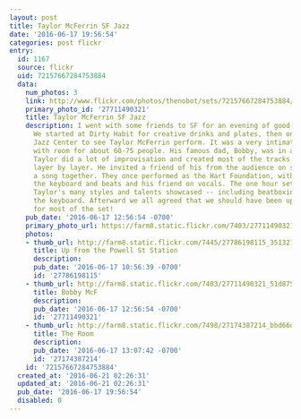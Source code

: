 ```yaml
---
layout: post
title: Taylor McFerrin SF Jazz
date: '2016-06-17 19:56:54'
categories: post flickr
entry:
  id: 1167
  source: flickr
  uid: 72157667284753884
  data:
    num_photos: 3
    link: http://www.flickr.com/photos/thenobot/sets/72157667284753884/
    primary_photo_id: '27711490321'
    title: Taylor McFerrin SF Jazz
    description: I went with some friends to SF for an evening of good food and music.
      We started at Dirty Habit for creative drinks and plates, then on to the SF
      Jazz Center to see Taylor McFerrin perform. It was a very intimate setting,
      with room for about 60-75 people. His famous dad, Bobby, was in attendance.
      Taylor did a lot of improvisation and created most of the tracks on the spot,
      layer by layer. He invited a friend of his from the audience on stage to improvise
      a song together. They once performed as the Hart Foundation, with Taylor on
      the keyboard and beats and his friend on vocals. The one hour set flew by, with
      Taylor's many styles and talents showcased -- including beatboxing while playing
      the keyboard. Afterward we all agreed that we should have been up and dancing
      for most of the set!
    pub_date: '2016-06-17 12:56:54 -0700'
    primary_photo_url: https://farm8.static.flickr.com/7403/27711490321_51d875f649_m.jpg
    photos:
    - thumb_url: http://farm8.static.flickr.com/7445/27786198115_351327b69c_s.jpg
      title: Up from the Powell St Station
      description: 
      pub_date: '2016-06-17 10:56:39 -0700'
      id: '27786198115'
    - thumb_url: http://farm8.static.flickr.com/7403/27711490321_51d875f649_s.jpg
      title: Bobby McF
      description: 
      pub_date: '2016-06-17 12:56:54 -0700'
      id: '27711490321'
    - thumb_url: http://farm8.static.flickr.com/7498/27174387214_bbd66d4562_s.jpg
      title: The Room
      description: 
      pub_date: '2016-06-17 13:07:42 -0700'
      id: '27174387214'
    id: '72157667284753884'
  created_at: '2016-06-21 02:26:31'
  updated_at: '2016-06-21 02:26:31'
  pub_date: '2016-06-17 19:56:54'
  disabled: 0
---
```

